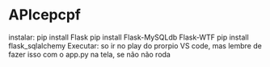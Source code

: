 # APIcepcpf

 instalar: pip install Flask pip install Flask-MySQLdb Flask-WTF pip install flask_sqlalchemy Executar: so ir no play do prorpio VS code, mas lembre de fazer isso com o app.py na tela, se não não roda
